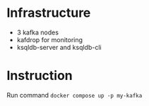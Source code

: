 # Infrastructure
- 3 kafka nodes
- kafdrop for monitoring
- ksqldb-server and ksqldb-cli

# Instruction
Run command `docker compose up -p my-kafka`